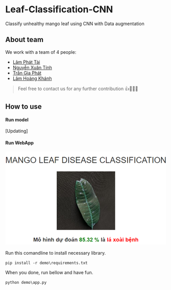 # Leaf-Classification-CNN
Classify unhealthy mango leaf using CNN with Data augmentation
## About team
We work with a team of 4 people:
* [Lâm Phát Tài](https://github.com/lamphattai2105)
* [Nguyễn Xuân Tính](https://github.com/xngtinh)
* [Trần Gia Phát](https://github.com/phattrann)
* [Lâm Hoàng Khánh](https://github.com/lhk1234)
> Feel free to contact us for any further contribution 👍🤘🤗😜
## How to use

#### Run model
[Updating]
#### Run WebApp
<p align="center">
<!-- <img  width="420" height="320" src="https://github.com/phattrann/Leaf-Classification-CNN/blob/master/demo/static/img/index.png">  -->
<img   src="https://github.com/phattrann/Leaf-Classification-CNN/blob/master/demo/static/img/predict.png">
</p>

Run this comandline to install necessary library.
```
pip install -r demo\requirements.txt
```
When you done, run bellow and have fun.
```
python demo\app.py
```


